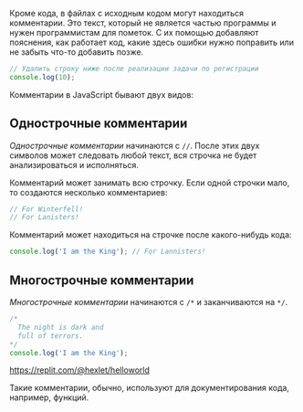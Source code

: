 
Кроме кода, в файлах с исходным кодом могут находиться комментарии. Это текст, который не является частью программы и нужен программистам для пометок. С их помощью добавляют пояснения, как работает код, какие здесь ошибки нужно поправить или не забыть что-то добавить позже.

```javascript
// Удалить строку ниже после реализации задачи по регистрации
console.log(10);
```

Комментарии в JavaScript бывают двух видов:

## Однострочные комментарии

*Однострочные комментарии* начинаются с `//`. После этих двух символов может следовать любой текст, вся строчка не будет анализироваться и исполняться.

Комментарий может занимать всю строчку. Если одной строчки мало, то создаются несколько комментариев:

```javascript
// For Winterfell!
// For Lanisters!
```

Комментарий может находиться на строчке после какого-нибудь кода:

```javascript
console.log('I am the King'); // For Lannisters!
```

## Многострочные комментарии

*Многострочные комментарии* начинаются с `/*` и заканчиваются на `*/`.

```javascript
/*
  The night is dark and
  full of terrors.
*/
console.log('I am the King');
```

https://replit.com/@hexlet/helloworld

Такие комментарии, обычно, используют для документирования кода, например, функций.

